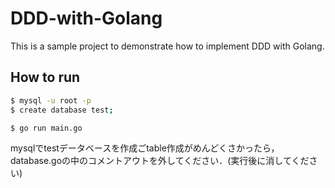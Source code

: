 # DDD-with-Golang

This is a sample project to demonstrate how to implement DDD with Golang.

## How to run

```bash
$ mysql -u root -p
$ create database test;
```

```bash
$ go run main.go
```
mysqlでtestデータベースを作成ごtable作成がめんどくさかったら，
database.goの中のコメントアウトを外してください．(実行後に消してください)